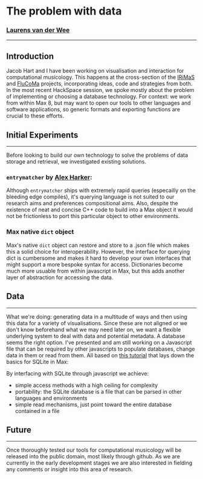 # The problem with data

### [Laurens van der Wee](https://www.kelyje.nl)
---
## Introduction

Jacob Hart and I have been working on visualisation and interaction for computational musicology. This happens at the cross-section of the [IRiMaS](https://research.hud.ac.uk/institutes-centres/irimas/) and [FluCoMa](http://www.flucoma.org) projects, incorporating ideas, code and strategies from both. In the most recent HackSpace session, we spoke mostly about the problem of implementing or choosing a database technology. For context: we work from within Max 8, but may want to open our tools to other languages and software applications, so generic formats and exporting functions are crucial to these efforts.

## Initial Experiments
---

Before looking to build our own technology to solve the problems of data storage and retrieval, we investigated existing solutions.

### `entrymatcher` by [Alex Harker](https://github.com/AlexHarker/AHarker_Externals): 

Although `entrymatcher` ships with extremely rapid queries (especailly on the bleeding edge compiles), it's querying language is not suited to our research aims and preferences compositional aims. Also, despite the existence of neat and concise C++ code to build into a Max object it would not be frictionless to port this particular object to other environments.

### Max native `dict` object 

Max's native `dict` object can restore and store to a .json file which makes this a solid choice for interoperability. However, the interface for querying dict is cumbersome and makes it hard to develop your own interfaces that might support a more bespoke syntax for access. Dictionaries become much more usuable from within javascript in Max, but this adds another layer of abstraction for accessing the data.

## Data
---

What we're doing: generating data in a multitude of ways and then using this data for a variety of visualisations. Since these are not aligned or we don't know beforehand what we may need later on, we want a flexible underlying system to deal with data and potential metadata.
A database seems the right option. I've presented and am still working on a Javascript file that can be required by other javascripts to populate databases, change data in them or read from them. All based on [this tutorial](https://cycling74.com/tutorials/data-collection-building-databases-using-sqlite) that lays down the basics for SQLite in Max: 

By interfacing with SQLite through javascript we achieve:
- simple access methods with a high ceiling for complexity
- portability: the SQLite database is a file that can be parsed in other languages and environments
- simple read mechanisms, just point toward the entire database contained in a file

## Future
---

Once thoroughly tested our tools for computational musicology will be released into the public domain, most likely through github. As we are currently in the early development stages we are also interested in fielding any comments or insight into this area of research.